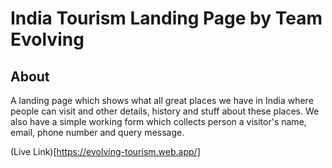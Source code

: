 # India Tourism Landing Page by Team Evolving

## About

A landing page which shows what all great places we have in India where people can visit and other details, history and stuff about these places. We also have a simple working form which collects person a visitor's name, email, phone number and query message.

(Live Link)[https://evolving-tourism.web.app/]
